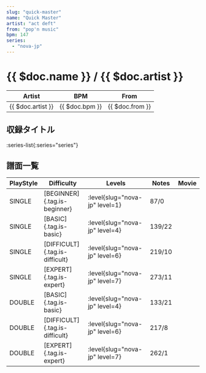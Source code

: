 ```yaml
---
slug: "quick-master"
name: "Quick Master"
artist: "act deft"
from: "pop'n music"
bpm: 147
series:
  - "nova-jp"
---
```


# {{ $doc.name }} / {{ $doc.artist }}

|Artist|BPM|From|
|------|---|----|
|{{ $doc.artist }}|{{ $doc.bpm }}|{{ $doc.from }}|

## 収録タイトル

:series-list{:series="series"}

## 譜面一覧

|PlayStyle|Difficulty|Levels|Notes|Movie|
|---------|----------|------|-----|-----|
|SINGLE|[BEGINNER]{.tag.is-beginner}|:level{slug="nova-jp" level=1}|87/0||
|SINGLE|[BASIC]{.tag.is-basic}|:level{slug="nova-jp" level=4}|139/22||
|SINGLE|[DIFFICULT]{.tag.is-difficult}|:level{slug="nova-jp" level=6}|219/10||
|SINGLE|[EXPERT]{.tag.is-expert}|:level{slug="nova-jp" level=7}|273/11||
|DOUBLE|[BASIC]{.tag.is-basic}|:level{slug="nova-jp" level=4}|133/21||
|DOUBLE|[DIFFICULT]{.tag.is-difficult}|:level{slug="nova-jp" level=6}|217/8||
|DOUBLE|[EXPERT]{.tag.is-expert}|:level{slug="nova-jp" level=7}|262/1||
